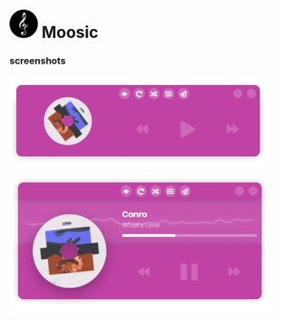 # <img src="screenshots/logo.png" alt="logo" width="50" height="50"> Moosic

### screenshots
![](screenshots/idle.jpg)
![](screenshots/playing.jpg)